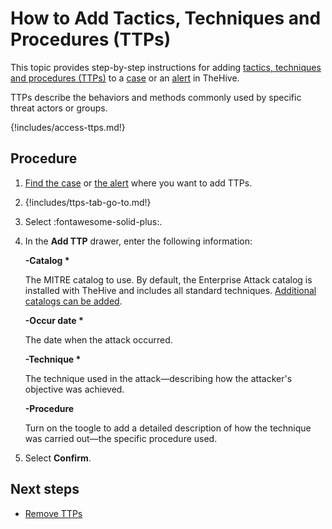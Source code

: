 # How to Add Tactics, Techniques and Procedures (TTPs)

This topic provides step-by-step instructions for adding [tactics, techniques and procedures (TTPs)](about-ttps.md) to a [case](../about-cases.md) or an [alert](../../alerts/about-alerts.md) in TheHive.

TTPs describe the behaviors and methods commonly used by specific threat actors or groups.

{!includes/access-ttps.md!}

<h2>Procedure</h2>

1. [Find the case](../search-for-cases/find-a-case.md) or [the alert](../../alerts/search-for-alerts/find-an-alert.md) where you want to add TTPs.

2. {!includes/ttps-tab-go-to.md!}

3. Select :fontawesome-solid-plus:.

4. In the **Add TTP** drawer, enter the following information:

   **-Catalog \***

   The MITRE catalog to use. By default, the Enterprise Attack catalog is installed with TheHive and includes all standard techniques. [Additional catalogs can be added](../../../../administration/ttps/add-a-catalog.md).

   **-Occur date \***

   The date when the attack occurred.

   **-Technique \***

   The technique used in the attack—describing how the attacker's objective was achieved.

   **-Procedure**
   
   Turn on the toogle to add a detailed description of how the technique was carried out—the specific procedure used.

5. Select **Confirm**.

<h2>Next steps</h2>

* [Remove TTPs](remove-ttps.md)